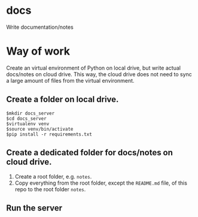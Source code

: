 # docs
Write documentation/notes


# Way of work
Create an virtual environment of Python on local drive, but write actual docs/notes on cloud drive. 
This way, the cloud drive does not need to sync a large amount of files from the virtual environment.


## Create a folder on local drive.

```
$mkdir docs_server
$cd docs_server
$virtualenv venv
$source venv/bin/activate
$pip install -r requirements.txt
```

## Create a dedicated folder for docs/notes on cloud drive. 

1. Create a root folder, e.g. `notes`.
2. Copy everything from the root folder, except the `README.md` file, of this repo to the root folder `notes`.


## Run the server
```$mkdocs server

